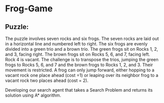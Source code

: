 # Frog-Game

## Puzzle:
The puzzle involves seven rocks and six frogs. The seven rocks are laid out
in a horizontal line and numbered left to right. The six frogs are evenly divided into a
green trio and a brown trio. The green frogs sit on Rocks 1, 2, and 3, facing right. The
brown frogs sit on Rocks 5, 6, and 7, facing left. Rock 4 is vacant. The challenge is to transpose the trios, jumping the green frogs to Rocks 5, 6, and 7 and
the brown frogs to Rocks 1, 2, and 3. Their movement is restricted. A frog can only
jump forward, either hopping to a vacant rock one place ahead (cost =1) or leaping over
its neighbor frog to a vacant rock two places ahead (cost = 2).

Developing our search agent that takes a Search Problem and returns its solution using A*
algorithm.
